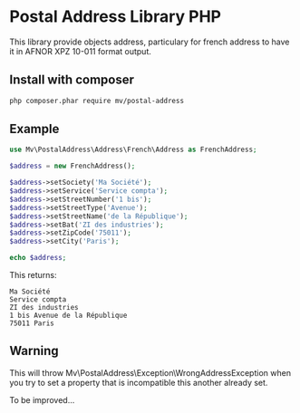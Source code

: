 Postal Address Library PHP
==========================

This library provide objects address, particulary for french address to have it in AFNOR XPZ 10-011 format output.

Install with composer
---------------------

```bash
php composer.phar require mv/postal-address
```

Example
-------

```php
use Mv\PostalAddress\Address\French\Address as FrenchAddress;

$address = new FrenchAddress();

$address->setSociety('Ma Société');
$address->setService('Service compta');
$address->setStreetNumber('1 bis');
$address->setStreetType('Avenue');
$address->setStreetName('de la République');
$address->setBat('ZI des industries');
$address->setZipCode('75011');
$address->setCity('Paris');

echo $address;
```

This returns:

```
Ma Société
Service compta
ZI des industries
1 bis Avenue de la République
75011 Paris
```

Warning
-------

This will throw Mv\PostalAddress\Exception\WrongAddressException when you try to set a property that is incompatible this another already set.

To be improved...